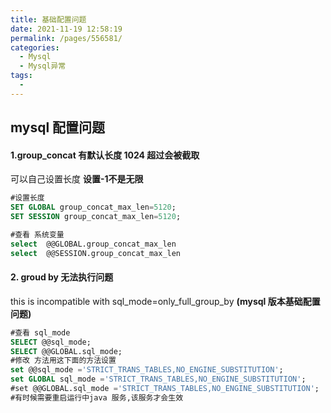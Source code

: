 ```yaml
---
title: 基础配置问题
date: 2021-11-19 12:58:19
permalink: /pages/556581/
categories:
  - Mysql
  - Mysql异常
tags:
  - 
---
```


## mysql 配置问题

#### 1.group_concat  有默认长度 1024 超过会被截取 

 可以自己设置长度  **设置-1不是无限**

```sql
#设置长度
SET GLOBAL group_concat_max_len=5120;
SET SESSION group_concat_max_len=5120;

#查看 系统变量
select  @@GLOBAL.group_concat_max_len
select  @@SESSION.group_concat_max_len
```

#### 2. groud by  无法执行问题

 this is incompatible with sql_mode=only_full_group_by **(mysql 版本基础配置问题)**

```sql
#查看 sql_mode
SELECT @@sql_mode;
SELECT @@GLOBAL.sql_mode;
#修改 方法用这下面的方法设置
set @@sql_mode ='STRICT_TRANS_TABLES,NO_ENGINE_SUBSTITUTION';
set GLOBAL sql_mode ='STRICT_TRANS_TABLES,NO_ENGINE_SUBSTITUTION';
#set @@GLOBAL.sql_mode ='STRICT_TRANS_TABLES,NO_ENGINE_SUBSTITUTION';
#有时候需要重启运行中java 服务,该服务才会生效
```

